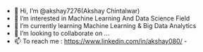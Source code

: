 - 👋 Hi, I’m @akshay7276(Akshay Chintalwar)
- 👀 I’m interested in Machine Learning And Data Science Field
- 🌱 I’m currently learning Machine Learning & Big Data Analytics
- 💞️ I’m looking to collaborate on ...
- 📫 To reach me : https://www.linkedin.com/in/akshay080/  - 

<!---
akshay7276/akshay7276 is a ✨ special ✨ repository because its `README.md` (this file) appears on your GitHub profile.
You can click the Preview link to take a look at your changes.
--->
